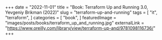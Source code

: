 +++
date = "2022-11-01"
title = "Book: Terraform Up and Running 3.0, Yevgeniy Brikman (2022)"
slug = "terraform-up-and-running"
tags = [
    "it",
    "terraform",
]
categories = [
    "book",
]
featuredImage = "images/posts/books/terraform_up_and_running.jpg"
externalLink = "https://www.oreilly.com/library/view/terraform-up-and/9781098116736/"
+++

